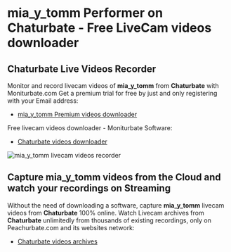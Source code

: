 # mia_y_tomm Performer on Chaturbate - Free LiveCam videos downloader

## Chaturbate Live Videos Recorder

Monitor and record livecam videos of **mia_y_tomm** from **Chaturbate** with Moniturbate.com
Get a premium trial for free by just and only registering with your Email address:
* [mia_y_tomm Premium videos downloader](https://moniturbate.com/request-demo-licence-key.html)

Free livecam videos downloader - Moniturbate Software:
* [Chaturbate videos downloader](https://moniturbate.com/moniturbate-download-software.html)

![mia_y_tomm livecam videos recorder](https://peachurnet.com/templates/moniturbate-software.png)


## Capture mia_y_tomm videos from the Cloud and watch your recordings on Streaming

Without the need of downloading a software, capture **mia_y_tomm** livecam videos from **Chaturbate** 100% online.
Watch Livecam archives from **Chaturbate** unlimitedly from thousands of existing recordings, only on Peachurbate.com and its websites network:
* [Chaturbate videos archives](https://peachurnet.com/)